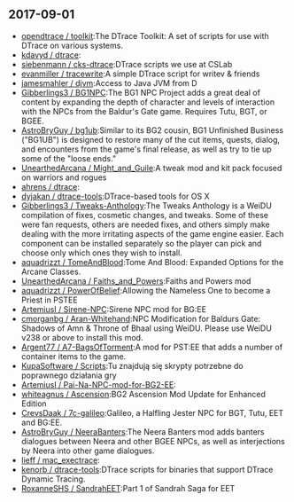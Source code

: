 ## 2017-09-01

* [opendtrace / toolkit](https://github.com/opendtrace/toolkit):The DTrace Toolkit: A set of scripts for use with DTrace on various systems.
* [kdavyd / dtrace](https://github.com/kdavyd/dtrace):
* [siebenmann / cks-dtrace](https://github.com/siebenmann/cks-dtrace):DTrace scripts we use at CSLab
* [evanmiller / tracewrite](https://github.com/evanmiller/tracewrite):A simple DTrace script for writev & friends
* [jamesmahler / djvm](https://github.com/jamesmahler/djvm):Access to Java JVM from D
* [Gibberlings3 / BG1NPC](https://github.com/Gibberlings3/BG1NPC):The BG1 NPC Project adds a great deal of content by expanding the depth of character and levels of interaction with the NPCs from the Baldur's Gate game. Requires Tutu, BGT, or BGEE.
* [AstroBryGuy / bg1ub](https://github.com/AstroBryGuy/bg1ub):Similar to its BG2 cousin, BG1 Unfinished Business ("BG1UB") is designed to restore many of the cut items, quests, dialog, and encounters from the game's final release, as well as try to tie up some of the "loose ends."
* [UnearthedArcana / Might_and_Guile](https://github.com/UnearthedArcana/Might_and_Guile):A tweak mod and kit pack focused on warriors and rogues
* [ahrens / dtrace](https://github.com/ahrens/dtrace):
* [dyjakan / dtrace-tools](https://github.com/dyjakan/dtrace-tools):DTrace-based tools for OS X
* [Gibberlings3 / Tweaks-Anthology](https://github.com/Gibberlings3/Tweaks-Anthology):The Tweaks Anthology is a WeiDU compilation of fixes, cosmetic changes, and tweaks. Some of these were fan requests, others are needed fixes, and others simply make dealing with the more irritating aspects of the game engine easier. Each component can be installed separately so the player can pick and choose only which ones they wish to install.
* [aquadrizzt / TomeAndBlood](https://github.com/aquadrizzt/TomeAndBlood):Tome And Blood: Expanded Options for the Arcane Classes.
* [UnearthedArcana / Faiths_and_Powers](https://github.com/UnearthedArcana/Faiths_and_Powers):Faiths and Powers mod
* [aquadrizzt / PowerOfBelief](https://github.com/aquadrizzt/PowerOfBelief):Allowing the Nameless One to become a Priest in PSTEE
* [ArtemiusI / Sirene-NPC](https://github.com/ArtemiusI/Sirene-NPC):Sirene NPC mod for BG:EE
* [cmorganbg / Aran-Whitehand](https://github.com/cmorganbg/Aran-Whitehand):NPC Modification for Baldurs Gate: Shadows of Amn & Throne of Bhaal using WeiDU. Please use WeiDU v238 or above to install this mod.
* [Argent77 / A7-BagsOfTorment](https://github.com/Argent77/A7-BagsOfTorment):A mod for PST:EE that adds a number of container items to the game.
* [KupaSoftware / Scripts](https://github.com/KupaSoftware/Scripts):Tu znajdują się skrypty potrzebne do poprawnego działania gry
* [ArtemiusI / Pai-Na-NPC-mod-for-BG2-EE](https://github.com/ArtemiusI/Pai-Na-NPC-mod-for-BG2-EE):
* [whiteagnus / Ascension](https://github.com/whiteagnus/Ascension):BG2 Ascension Mod Update for Enhanced Edition
* [CrevsDaak / 7c-galileo](https://github.com/CrevsDaak/7c-galileo):Galileo, a Halfling Jester NPC for BGT, Tutu, EET and BG:EE.
* [AstroBryGuy / NeeraBanters](https://github.com/AstroBryGuy/NeeraBanters):The Neera Banters mod adds banters dialogues between Neera and other BGEE NPCs, as well as interjections by Neera into other game dialogues.
* [lieff / mac_exectrace](https://github.com/lieff/mac_exectrace):
* [kenorb / dtrace-tools](https://github.com/kenorb/dtrace-tools):DTrace scripts for binaries that support DTrace Dynamic Tracing.
* [RoxanneSHS / SandrahEET](https://github.com/RoxanneSHS/SandrahEET):Part 1 of Sandrah Saga for EET
